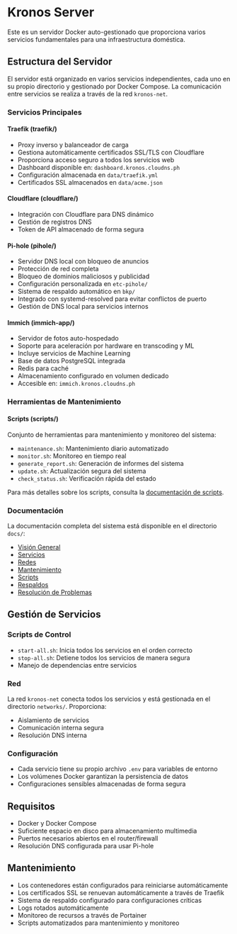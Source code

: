 # Kronos Server

Este es un servidor Docker auto-gestionado que proporciona varios servicios fundamentales para una infraestructura doméstica.

## Estructura del Servidor

El servidor está organizado en varios servicios independientes, cada uno en su propio directorio y gestionado por Docker Compose. La comunicación entre servicios se realiza a través de la red `kronos-net`.

### Servicios Principales

#### Traefik (traefik/)
- Proxy inverso y balanceador de carga
- Gestiona automáticamente certificados SSL/TLS con Cloudflare
- Proporciona acceso seguro a todos los servicios web
- Dashboard disponible en: `dashboard.kronos.cloudns.ph`
- Configuración almacenada en `data/traefik.yml`
- Certificados SSL almacenados en `data/acme.json`

#### Cloudflare (cloudflare/)
- Integración con Cloudflare para DNS dinámico
- Gestión de registros DNS
- Token de API almacenado de forma segura

#### Pi-hole (pihole/)
- Servidor DNS local con bloqueo de anuncios
- Protección de red completa
- Bloqueo de dominios maliciosos y publicidad
- Configuración personalizada en `etc-pihole/`
- Sistema de respaldo automático en `bkp/`
- Integrado con systemd-resolved para evitar conflictos de puerto
- Gestión de DNS local para servicios internos

#### Immich (immich-app/)
- Servidor de fotos auto-hospedado
- Soporte para aceleración por hardware en transcoding y ML
- Incluye servicios de Machine Learning
- Base de datos PostgreSQL integrada
- Redis para caché
- Almacenamiento configurado en volumen dedicado
- Accesible en: `immich.kronos.cloudns.ph`

### Herramientas de Mantenimiento

#### Scripts (scripts/)
Conjunto de herramientas para mantenimiento y monitoreo del sistema:
- `maintenance.sh`: Mantenimiento diario automatizado
- `monitor.sh`: Monitoreo en tiempo real
- `generate_report.sh`: Generación de informes del sistema
- `update.sh`: Actualización segura del sistema
- `check_status.sh`: Verificación rápida del estado

Para más detalles sobre los scripts, consulta la [documentación de scripts](./docs/scripts.md).

### Documentación

La documentación completa del sistema está disponible en el directorio `docs/`:
- [Visión General](./docs/overview.md)
- [Servicios](./docs/services/README.md)
- [Redes](./docs/networking.md)
- [Mantenimiento](./docs/maintenance.md)
- [Scripts](./docs/scripts.md)
- [Respaldos](./docs/backups.md)
- [Resolución de Problemas](./docs/troubleshooting.md)

## Gestión de Servicios

### Scripts de Control
- `start-all.sh`: Inicia todos los servicios en el orden correcto
- `stop-all.sh`: Detiene todos los servicios de manera segura
- Manejo de dependencias entre servicios

### Red
La red `kronos-net` conecta todos los servicios y está gestionada en el directorio `networks/`. Proporciona:
- Aislamiento de servicios
- Comunicación interna segura
- Resolución DNS interna

### Configuración
- Cada servicio tiene su propio archivo `.env` para variables de entorno
- Los volúmenes Docker garantizan la persistencia de datos
- Configuraciones sensibles almacenadas de forma segura

## Requisitos
- Docker y Docker Compose
- Suficiente espacio en disco para almacenamiento multimedia
- Puertos necesarios abiertos en el router/firewall
- Resolución DNS configurada para usar Pi-hole

## Mantenimiento
- Los contenedores están configurados para reiniciarse automáticamente
- Los certificados SSL se renuevan automáticamente a través de Traefik
- Sistema de respaldo configurado para configuraciones críticas
- Logs rotados automáticamente
- Monitoreo de recursos a través de Portainer
- Scripts automatizados para mantenimiento y monitoreo